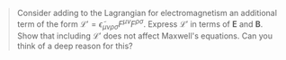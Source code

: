 >Consider adding to the Lagrangian for electromagnetism an additional term of the form $\mathcal L' = \tilde{\epsilon}_{\mu\nu\rho\sigma} F^{\mu \nu} F^{\rho\sigma}$. Express $\mathcal L'$ in terms of $\mathbf E$ and $\mathbf B$. Show that including $\mathcal L'$ does not affect Maxwell's equations. Can you think of a deep reason for this?